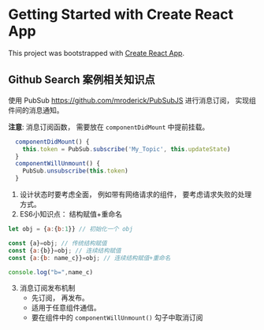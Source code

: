 # Getting Started with Create React App

This project was bootstrapped with [Create React App](https://github.com/facebook/create-react-app).


## Github Search 案例相关知识点

使用 PubSub https://github.com/mroderick/PubSubJS 进行消息订阅， 实现组件间的消息通知。

**注意**: 消息订阅函数， 需要放在 `componentDidMount` 中提前挂载。

```jsx
  componentDidMount() {
    this.token = PubSub.subscribe('My_Topic', this.updateState)
  }
  componentWillUnmount() {
    PubSub.unsubscribe(this.token)
  }
```


1. 设计状态时要考虑全面， 例如带有网络请求的组件， 要考虑请求失败的处理方式。
2. ES6小知识点： 结构赋值+重命名

```jsx
let obj = {a:{b:1}} // 初始化一个 obj

const {a}=obj; // 传统结构赋值
const {a:{b}}=obj; // 连续结构赋值
const {a:{b: name_c}}=obj; // 连续结构赋值+重命名

console.log("b=",name_c)

```

3. 消息订阅发布机制
    + 先订阅， 再发布。
    + 适用于任意组件通信。
    + 要在组件中的 `componentWillUnmount()` 勾子中取消订阅
    